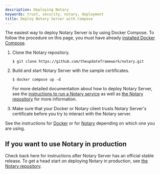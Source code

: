 ```yaml
---
description: Deploying Notary
keywords: trust, security, notary, deployment
title: Deploy Notary Server with Compose
---
```


The easiest way to deploy Notary Server is by using Docker Compose. To follow the procedure on this page, you must have already [installed Docker Compose](../../compose/install/index.md).

1. Clone the Notary repository.

   ```consolse
   $ git clone https://github.com/theupdateframework/notary.git
   ```

2. Build and start Notary Server with the sample certificates.

   ```consolse
   $ docker compose up -d
   ```

   For more detailed documentation about how to deploy Notary Server, see the [instructions to run a Notary service](https://github.com/theupdateframework/notary/blob/master/docs/running_a_service.md) as well as [the Notary repository](https://github.com/theupdateframework/notary) for more information.

3. Make sure that your Docker or Notary client trusts Notary Server's certificate before you try to interact with the Notary server.

See the instructions for [Docker](../../../reference/cli/docker/index.md#notary) or
for [Notary](https://github.com/docker/notary#using-notary) depending on which one you are using.

## If you want to use Notary in production

Check back here for instructions after Notary Server has an official
stable release. To get a head start on deploying Notary in production, see
[the Notary repository](https://github.com/theupdateframework/notary).
